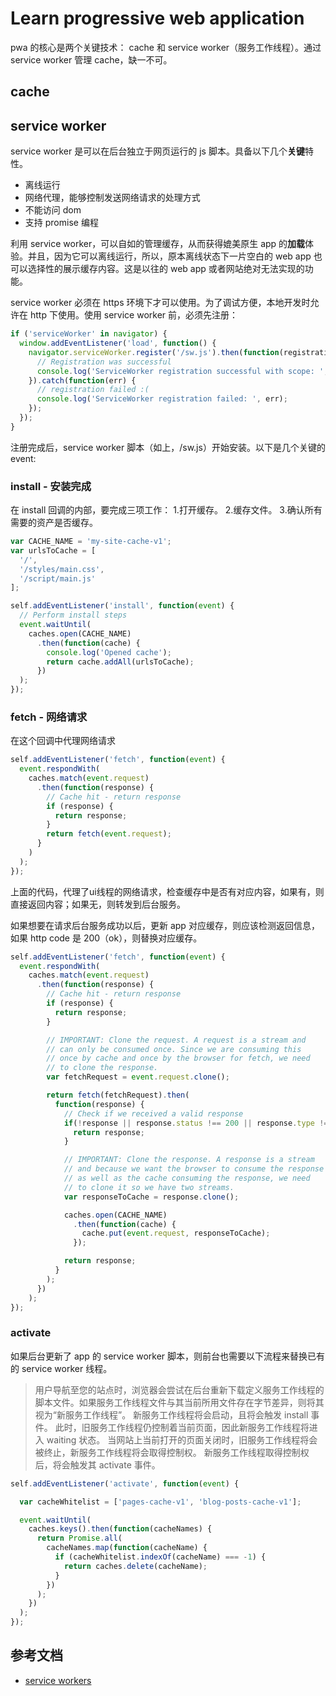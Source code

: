 # Learn progressive web application

pwa 的核心是两个关键技术： cache 和 service worker（服务工作线程）。通过 service worker 管理 cache，缺一不可。

## cache


## service worker
service worker 是可以在后台独立于网页运行的 js 脚本。具备以下几个**关键**特性。
* 离线运行
* 网络代理，能够控制发送网络请求的处理方式
* 不能访问 dom
* 支持 promise 编程

利用 service worker，可以自如的管理缓存，从而获得媲美原生 app 的**加载**体验。并且，因为它可以离线运行，所以，原本离线状态下一片空白的 web app 也可以选择性的展示缓存内容。这是以往的 web app 或者网站绝对无法实现的功能。

service worker 必须在 https 环境下才可以使用。为了调试方便，本地开发时允许在 http 下使用。使用 service worker 前，必须先注册：
```javascript
if ('serviceWorker' in navigator) {
  window.addEventListener('load', function() {
    navigator.serviceWorker.register('/sw.js').then(function(registration) {
      // Registration was successful
      console.log('ServiceWorker registration successful with scope: ', registration.scope);
    }).catch(function(err) {
      // registration failed :(
      console.log('ServiceWorker registration failed: ', err);
    });
  });
}
```


注册完成后，service worker 脚本（如上，/sw.js）开始安装。以下是几个关键的 event:
### install - 安装完成
在 install 回调的内部，要完成三项工作：
1.打开缓存。
2.缓存文件。
3.确认所有需要的资产是否缓存。

```javascript
var CACHE_NAME = 'my-site-cache-v1';
var urlsToCache = [
  '/',
  '/styles/main.css',
  '/script/main.js'
];

self.addEventListener('install', function(event) {
  // Perform install steps
  event.waitUntil(
    caches.open(CACHE_NAME)
      .then(function(cache) {
        console.log('Opened cache');
        return cache.addAll(urlsToCache);
      })
  );
});
```
### fetch - 网络请求
在这个回调中代理网络请求
```javascript
self.addEventListener('fetch', function(event) {
  event.respondWith(
    caches.match(event.request)
      .then(function(response) {
        // Cache hit - return response
        if (response) {
          return response;
        }
        return fetch(event.request);
      }
    )
  );
});
```
上面的代码，代理了ui线程的网络请求，检查缓存中是否有对应内容，如果有，则直接返回内容；如果无，则转发到后台服务。

如果想要在请求后台服务成功以后，更新 app 对应缓存，则应该检测返回信息，如果 http code 是 200（ok），则替换对应缓存。

```javascript
self.addEventListener('fetch', function(event) {
  event.respondWith(
    caches.match(event.request)
      .then(function(response) {
        // Cache hit - return response
        if (response) {
          return response;
        }

        // IMPORTANT: Clone the request. A request is a stream and
        // can only be consumed once. Since we are consuming this
        // once by cache and once by the browser for fetch, we need
        // to clone the response.
        var fetchRequest = event.request.clone();

        return fetch(fetchRequest).then(
          function(response) {
            // Check if we received a valid response
            if(!response || response.status !== 200 || response.type !== 'basic') {
              return response;
            }

            // IMPORTANT: Clone the response. A response is a stream
            // and because we want the browser to consume the response
            // as well as the cache consuming the response, we need
            // to clone it so we have two streams.
            var responseToCache = response.clone();

            caches.open(CACHE_NAME)
              .then(function(cache) {
                cache.put(event.request, responseToCache);
              });

            return response;
          }
        );
      })
    );
});
```
### activate
如果后台更新了 app 的 service worker 脚本，则前台也需要以下流程来替换已有的 service worker 线程。
> 用户导航至您的站点时，浏览器会尝试在后台重新下载定义服务工作线程的脚本文件。如果服务工作线程文件与其当前所用文件存在字节差异，则将其视为“新服务工作线程”。
新服务工作线程将会启动，且将会触发 install 事件。
此时，旧服务工作线程仍控制着当前页面，因此新服务工作线程将进入 waiting 状态。
当网站上当前打开的页面关闭时，旧服务工作线程将会被终止，新服务工作线程将会取得控制权。
新服务工作线程取得控制权后，将会触发其 activate 事件。

```javascript
self.addEventListener('activate', function(event) {

  var cacheWhitelist = ['pages-cache-v1', 'blog-posts-cache-v1'];

  event.waitUntil(
    caches.keys().then(function(cacheNames) {
      return Promise.all(
        cacheNames.map(function(cacheName) {
          if (cacheWhitelist.indexOf(cacheName) === -1) {
            return caches.delete(cacheName);
          }
        })
      );
    })
  );
});
```


## 参考文档
* [service workers](https://developers.google.com/web/fundamentals/primers/service-workers/)
